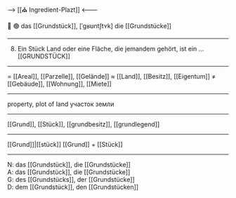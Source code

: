 --> [[⛪ Ingredient-Plazt]] <---

🏡 🟢 das [[Grundstück]], [ˈɡʁʊntʃtʏk]
die [[Grundstücke]]

---
8. Ein Stück Land oder eine Fläche, die jemandem gehört, ist ein ... [[GRUNDSTÜCK]]

---
= [[Areal]], [[Parzelle]], [[Gelände]]
≈ [[Land]], [[Besitz]], [[Eigentum]]
≠ [[Gebäude]], [[Wohnung]], [[Miete]]

---
property, plot of land
участок земли

---
[[Grund]], [[Stück]], [[grundbesitz]], [[grundlegend]]

---
[[Grund]]|[[stück]]
[[Grund]] + [[Stück]]


---
N: das [[Grundstück]], die [[Grundstücke]]  
A: das [[Grundstück]], die [[Grundstücke]]  
G: des [[Grundstücks]], der [[Grundstücke]]  
D: dem [[Grundstück]], den [[Grundstücken]]
